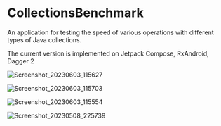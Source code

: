 # CollectionsBenchmark
An application for testing the speed of various operations with different types of Java collections.

The current version is implemented on Jetpack Compose, RxAndroid, Dagger 2


![Screenshot_20230603_115627](https://github.com/MagDenBT/CollectionsBenchmark/assets/44881346/750adcd5-3d6c-4bb9-8799-552f94b4ecf1)


![Screenshot_20230603_115703](https://github.com/MagDenBT/CollectionsBenchmark/assets/44881346/71a9feee-7e91-42df-b2a3-fa3a31c2d393)


![Screenshot_20230603_115554](https://github.com/MagDenBT/CollectionsBenchmark/assets/44881346/2659170f-d957-40ed-902e-c7003bae729b)


![Screenshot_20230508_225739](https://github.com/MagDenBT/CollectionsBenchmark/assets/44881346/00251326-addc-4213-bb1d-48191021e611)
